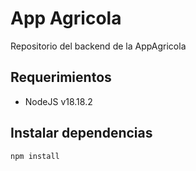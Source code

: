 # App Agricola

Repositorio del backend de la AppAgricola

## Requerimientos
- NodeJS v18.18.2

## Instalar dependencias
````sh
npm install
````
